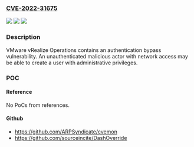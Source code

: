 ### [CVE-2022-31675](https://cve.mitre.org/cgi-bin/cvename.cgi?name=CVE-2022-31675)
![](https://img.shields.io/static/v1?label=Product&message=VMware%20vRealize%20Operations&color=blue)
![](https://img.shields.io/static/v1?label=Version&message=n%2Fa&color=blue)
![](https://img.shields.io/static/v1?label=Vulnerability&message=Authentication%20Bypass%20Vulnerability&color=brighgreen)

### Description

VMware vRealize Operations contains an authentication bypass vulnerability. An unauthenticated malicious actor with network access may be able to create a user with administrative privileges.

### POC

#### Reference
No PoCs from references.

#### Github
- https://github.com/ARPSyndicate/cvemon
- https://github.com/sourceincite/DashOverride

